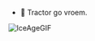 - 🚜 Tractor go vroem.

![IceAgeGIF](https://github.com/NielsGooz/NielsGooz/assets/131611224/e353d075-742e-439c-af27-bb47300a5dbf)


<!---
NielsGooz/NielsGooz is a ✨ special ✨ repository because its `README.md` (this file) appears on your GitHub profile.
You can click the Preview link to take a look at your changes.
--->
